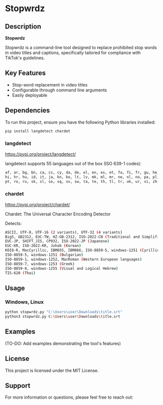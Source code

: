 # Stopwrdz

## Description

**Stopwrdz**

Stopwrdz is a command-line tool designed to replace prohibited stop words in video titles and captions, specifically tailored for compliance with TikTok's guidelines.


## Key Features

- Stop-word replacement in video titles
- Configurable through command line arguments
- Easily deployable

## Dependencies

To run this project, ensure you have the following Python libraries installed:

```bash
pip install langdetect chardet
```

### langdetect
https://pypi.org/project/langdetect/

langdetect supports 55 languages out of the box (ISO 639-1 codes):
```bash
af, ar, bg, bn, ca, cs, cy, da, de, el, en, es, et, fa, fi, fr, gu, he,
hi, hr, hu, id, it, ja, kn, ko, lt, lv, mk, ml, mr, ne, nl, no, pa, pl,
pt, ro, ru, sk, sl, so, sq, sv, sw, ta, te, th, tl, tr, uk, ur, vi, zh-cn, zh-tw
```

### chardet
https://pypi.org/project/chardet/

Chardet: The Universal Character Encoding Detector

Detects:
```bash
ASCII, UTF-8, UTF-16 (2 variants), UTF-32 (4 variants)
Big5, GB2312, EUC-TW, HZ-GB-2312, ISO-2022-CN (Traditional and Simplified Chinese)
EUC-JP, SHIFT_JIS, CP932, ISO-2022-JP (Japanese)
EUC-KR, ISO-2022-KR, Johab (Korean)
KOI8-R, MacCyrillic, IBM855, IBM866, ISO-8859-5, windows-1251 (Cyrillic)
ISO-8859-5, windows-1251 (Bulgarian)
ISO-8859-1, windows-1252, MacRoman (Western European languages)
ISO-8859-7, windows-1253 (Greek)
ISO-8859-8, windows-1255 (Visual and Logical Hebrew)
TIS-620 (Thai)
```


## Usage

### Windows, Linux

```bash
python stopwrdz.py "C:\Users\user\Downloads\title.srt"
python3 stopwrdz.py C:\Users\user\Downloads\title.srt
```

## Examples

(TO-DO: Add examples demonstrating the tool's features)

## License

This project is licensed under the MIT License.

## Support

For more information or questions, please feel free to reach out:


